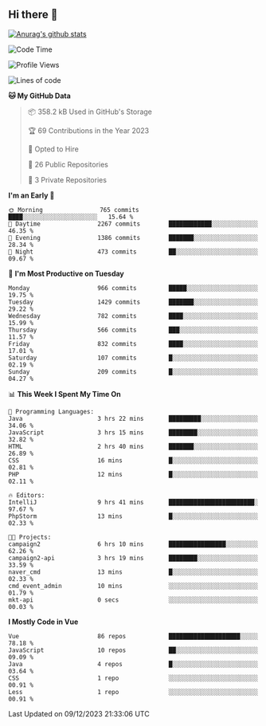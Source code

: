 ## Hi there 👋

[![Anurag's github stats](https://github-readme-stats.vercel.app/api?username=Songwonseok)](https://github.com/anuraghazra/github-readme-stats)



<!--START_SECTION:waka-->
![Code Time](http://img.shields.io/badge/Code%20Time-2%2C600%20hrs%2013%20mins-blue)

![Profile Views](http://img.shields.io/badge/Profile%20Views-1-blue)

![Lines of code](https://img.shields.io/badge/From%20Hello%20World%20I%27ve%20Written-34.8%20million%20lines%20of%20code-blue)

**🐱 My GitHub Data** 

> 📦 358.2 kB Used in GitHub's Storage 
 > 
> 🏆 69 Contributions in the Year 2023
 > 
> 💼 Opted to Hire
 > 
> 📜 26 Public Repositories 
 > 
> 🔑 3 Private Repositories 
 > 
**I'm an Early 🐤** 

```text
🌞 Morning                765 commits         ████░░░░░░░░░░░░░░░░░░░░░   15.64 % 
🌆 Daytime                2267 commits        ████████████░░░░░░░░░░░░░   46.35 % 
🌃 Evening                1386 commits        ███████░░░░░░░░░░░░░░░░░░   28.34 % 
🌙 Night                  473 commits         ██░░░░░░░░░░░░░░░░░░░░░░░   09.67 % 
```
📅 **I'm Most Productive on Tuesday** 

```text
Monday                   966 commits         █████░░░░░░░░░░░░░░░░░░░░   19.75 % 
Tuesday                  1429 commits        ███████░░░░░░░░░░░░░░░░░░   29.22 % 
Wednesday                782 commits         ████░░░░░░░░░░░░░░░░░░░░░   15.99 % 
Thursday                 566 commits         ███░░░░░░░░░░░░░░░░░░░░░░   11.57 % 
Friday                   832 commits         ████░░░░░░░░░░░░░░░░░░░░░   17.01 % 
Saturday                 107 commits         █░░░░░░░░░░░░░░░░░░░░░░░░   02.19 % 
Sunday                   209 commits         █░░░░░░░░░░░░░░░░░░░░░░░░   04.27 % 
```


📊 **This Week I Spent My Time On** 

```text
💬 Programming Languages: 
Java                     3 hrs 22 mins       █████████░░░░░░░░░░░░░░░░   34.06 % 
JavaScript               3 hrs 15 mins       ████████░░░░░░░░░░░░░░░░░   32.82 % 
HTML                     2 hrs 40 mins       ███████░░░░░░░░░░░░░░░░░░   26.89 % 
CSS                      16 mins             █░░░░░░░░░░░░░░░░░░░░░░░░   02.81 % 
PHP                      12 mins             █░░░░░░░░░░░░░░░░░░░░░░░░   02.11 % 

🔥 Editors: 
IntelliJ                 9 hrs 41 mins       ████████████████████████░   97.67 % 
PhpStorm                 13 mins             █░░░░░░░░░░░░░░░░░░░░░░░░   02.33 % 

🐱‍💻 Projects: 
campaign2                6 hrs 10 mins       ████████████████░░░░░░░░░   62.26 % 
campaign2-api            3 hrs 19 mins       ████████░░░░░░░░░░░░░░░░░   33.59 % 
naver_cmd                13 mins             █░░░░░░░░░░░░░░░░░░░░░░░░   02.33 % 
cmd_event_admin          10 mins             ░░░░░░░░░░░░░░░░░░░░░░░░░   01.79 % 
mkt-api                  0 secs              ░░░░░░░░░░░░░░░░░░░░░░░░░   00.03 % 
```

**I Mostly Code in Vue** 

```text
Vue                      86 repos            ████████████████████░░░░░   78.18 % 
JavaScript               10 repos            ██░░░░░░░░░░░░░░░░░░░░░░░   09.09 % 
Java                     4 repos             █░░░░░░░░░░░░░░░░░░░░░░░░   03.64 % 
CSS                      1 repo              ░░░░░░░░░░░░░░░░░░░░░░░░░   00.91 % 
Less                     1 repo              ░░░░░░░░░░░░░░░░░░░░░░░░░   00.91 % 
```




 Last Updated on 09/12/2023 21:33:06 UTC
<!--END_SECTION:waka-->
